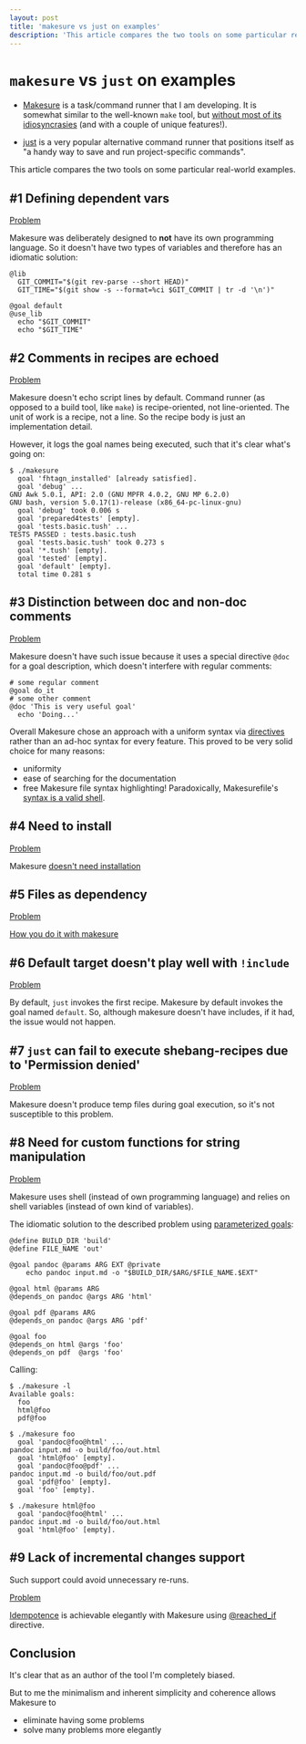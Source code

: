 ```yaml
---
layout: post
title: 'makesure vs just on examples'
description: 'This article compares the two tools on some particular real-world examples'
---
```


# `makesure` vs `just` on examples

- [Makesure](https://github.com/xonixx/makesure) is a task/command runner that
I am developing. It is somewhat similar to the well-known `make` tool, but
[without most of its idiosyncrasies](makesure-vs-make.md) (and with a couple of unique features!).

- [just](https://github.com/casey/just) is a very popular alternative command runner that positions itself as "a handy way to save and run project-specific commands".

This article compares the two tools on some particular real-world examples.

## #1 Defining dependent vars 

[Problem](https://github.com/casey/just/issues/1292)

Makesure was deliberately designed to **not** have its own programming language. So it doesn't have two types of variables and therefore has an idiomatic solution:

```shell
@lib
  GIT_COMMIT="$(git rev-parse --short HEAD)"
  GIT_TIME="$(git show -s --format=%ci $GIT_COMMIT | tr -d '\n')"

@goal default
@use_lib
  echo "$GIT_COMMIT"
  echo "$GIT_TIME"
```

## #2 Comments in recipes are echoed

[Problem](https://github.com/casey/just/issues/1274)

Makesure doesn't echo script lines by default. Command runner (as opposed to a build tool, like `make`) is recipe-oriented, not line-oriented. The unit of work is a recipe, not a line. So the recipe body is just an implementation detail.

However, it logs the goal names being executed, such that it's clear what's going on:

```
$ ./makesure
  goal 'fhtagn_installed' [already satisfied].
  goal 'debug' ...
GNU Awk 5.0.1, API: 2.0 (GNU MPFR 4.0.2, GNU MP 6.2.0)
GNU bash, version 5.0.17(1)-release (x86_64-pc-linux-gnu)
  goal 'debug' took 0.006 s
  goal 'prepared4tests' [empty].
  goal 'tests.basic.tush' ...
TESTS PASSED : tests.basic.tush
  goal 'tests.basic.tush' took 0.273 s
  goal '*.tush' [empty].
  goal 'tested' [empty].
  goal 'default' [empty].
  total time 0.281 s
```

## #3 Distinction between doc and non-doc comments

[Problem](https://github.com/casey/just/issues/1273)

Makesure doesn't have such issue because it uses a special directive `@doc` for a goal description, which doesn't interfere with regular comments:

```shell
# some regular comment
@goal do_it
# some other comment
@doc 'This is very useful goal'
  echo 'Doing...'
```

Overall Makesure chose an approach with a uniform syntax via [directives](https://github.com/xonixx/makesure#directives) rather than an ad-hoc syntax for every feature. This proved to be very solid choice for many reasons:
- uniformity
- ease of searching for the documentation
- free Makesure file syntax highlighting! Paradoxically, Makesurefile's [syntax is a valid shell](https://github.com/xonixx/makesure/blob/aa4a32eae6178fd0c6a7f14e2f46142e099a8f97/Makesurefile).

## #4 Need to install

[Problem](https://github.com/casey/just/issues/429#issuecomment-1332682438)

Makesure [doesn't need installation](https://github.com/xonixx/makesure#installation)

## #5 Files as dependency

[Problem](https://github.com/casey/just/issues/867)

[How you do it with makesure](https://github.com/casey/just/issues/867#issuecomment-1344887900)

## #6 Default target doesn't play well with `!include`

[Problem](https://github.com/casey/just/issues/1557)

By default, `just` invokes the first recipe. Makesure by default invokes the goal named `default`. So, although makesure doesn't have includes, if it had, the issue would not happen.

## #7 `just` can fail to execute shebang-recipes due to 'Permission denied'

[Problem](https://github.com/casey/just/issues/1611)
                                                                         
Makesure doesn't produce temp files during goal execution, so it's not susceptible to this problem.

## #8 Need for custom functions for string manipulation

[Problem](...)
  
Makesure uses shell (instead of own programming language) and relies on shell variables (instead of own kind of variables).

The idiomatic solution to the described problem using [parameterized goals](https://maximullaris.com/parameterized_goals.html):

```shell
@define BUILD_DIR 'build'
@define FILE_NAME 'out'

@goal pandoc @params ARG EXT @private
    echo pandoc input.md -o "$BUILD_DIR/$ARG/$FILE_NAME.$EXT"

@goal html @params ARG
@depends_on pandoc @args ARG 'html'

@goal pdf @params ARG
@depends_on pandoc @args ARG 'pdf'

@goal foo
@depends_on html @args 'foo'
@depends_on pdf  @args 'foo'
```

Calling:
```
$ ./makesure -l
Available goals:
  foo
  html@foo
  pdf@foo

$ ./makesure foo
  goal 'pandoc@foo@html' ...
pandoc input.md -o build/foo/out.html
  goal 'html@foo' [empty].
  goal 'pandoc@foo@pdf' ...
pandoc input.md -o build/foo/out.pdf
  goal 'pdf@foo' [empty].
  goal 'foo' [empty].

$ ./makesure html@foo
  goal 'pandoc@foo@html' ...
pandoc input.md -o build/foo/out.html
  goal 'html@foo' [empty].

```

## #9 Lack of incremental changes support

Such support could avoid unnecessary re-runs.

[Problem](https://github.com/casey/just/issues/424)

[Idempotence](https://arslan.io/2019/07/03/how-to-write-idempotent-bash-scripts/) is achievable elegantly with Makesure using [@reached_if](https://github.com/xonixx/makesure#reached_if) directive.

## Conclusion

It's clear that as an author of the tool I'm completely biased. 

But to me the minimalism and inherent simplicity and coherence allows Makesure to
- eliminate having some problems
- solve many problems more elegantly   
